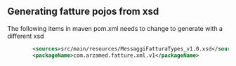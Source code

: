 ## Generating fatture pojos from xsd
The following items in maven pom.xml needs to change to generate with a different xsd
```xml
        <sources>src/main/resources/MessaggiFatturaTypes_v1.0.xsd</sources>
        <packageName>com.arzamed.fatture.xml.v1</packageName>
```